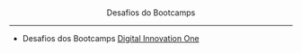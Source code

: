 <p align="center">
  <a href="https://github.com/GeancarlosDEV/Exercicios_Dio_Inovation.git">

  </a>
  <br />
  Desafios do Bootcamps 
</p>

<hr />

- Desafios dos Bootcamps [Digital Innovation One](https://web.digitalinnovation.one/home "Digital Innovation One")